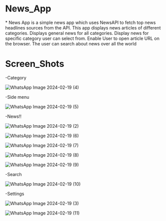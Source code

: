<h1>News_App</h1>
* News App is a simple news app which uses NewsAPI to fetch top news headlines sources from the API.
This app displays news articles of different categories.
Displays general news for all categories.
Display news for specific category user can select from.
Enable User to open article URL on the browser.
The user can search about news over all the world
<h1>Screen_Shots</h1>
-Category

![WhatsApp Image 2024-02-19 (4)](https://github.com/NadaMansour20/News_App/assets/125664031/984e8dc0-12a3-4690-aece-45e5dc644d07)

-Side menu

![WhatsApp Image 2024-02-19 (5)](https://github.com/NadaMansour20/News_App/assets/125664031/2433206c-0ecb-4ff9-a4b5-4e21d56f61a2)

-News!!

![WhatsApp Image 2024-02-19 (2)](https://github.com/NadaMansour20/News_App/assets/125664031/f17670a8-596a-4108-8207-18e7a0ceb811)

![WhatsApp Image 2024-02-19 (6)](https://github.com/NadaMansour20/News_App/assets/125664031/47c20e7c-43d1-454b-8538-f7be357d1b72)

![WhatsApp Image 2024-02-19 (7)](https://github.com/NadaMansour20/News_App/assets/125664031/a147b336-aae3-43e4-9a97-8e8bbe680b2f)

![WhatsApp Image 2024-02-19 (8)](https://github.com/NadaMansour20/News_App/assets/125664031/ab457b3c-4470-42c4-83a6-65168ce492d3)

![WhatsApp Image 2024-02-19 (9)](https://github.com/NadaMansour20/News_App/assets/125664031/e59b58d9-4cff-4a6a-b816-528ebcb846ee)

-Search

![WhatsApp Image 2024-02-19 (10)](https://github.com/NadaMansour20/News_App/assets/125664031/12bd0ac8-c59c-4c5e-8878-0d69501a1aea)

-Settings

![WhatsApp Image 2024-02-19 (3)](https://github.com/NadaMansour20/News_App/assets/125664031/0efff59e-f963-41f8-b866-5627938f2508)

![WhatsApp Image 2024-02-19 (11)](https://github.com/NadaMansour20/News_App/assets/125664031/3069bea4-32d1-4c59-8944-a2bdb4adc813)











